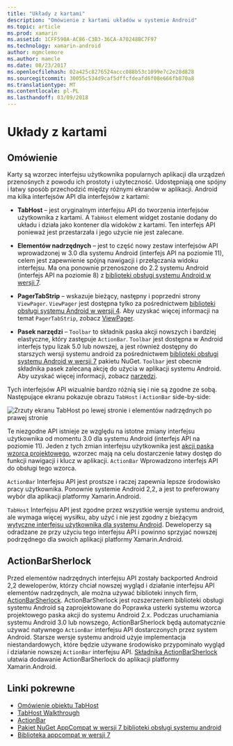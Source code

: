 ```yaml
---
title: "Układy z kartami"
description: "Omówienie z kartami układów w systemie Android"
ms.topic: article
ms.prod: xamarin
ms.assetid: 1CFF590A-AC86-C3B3-36CA-A70248BC7F97
ms.technology: xamarin-android
author: mgmclemore
ms.author: mamcle
ms.date: 08/23/2017
ms.openlocfilehash: 02a425c8276524accc088b53c1099e7c2e28d828
ms.sourcegitcommit: 30055c534d9caf5dffcfdeafd6f08e666fb870a8
ms.translationtype: MT
ms.contentlocale: pl-PL
ms.lasthandoff: 03/09/2018
---
```

# <a name="tabbed-layouts"></a>Układy z kartami


## <a name="overview"></a>Omówienie

Karty są wzorzec interfejsu użytkownika popularnych aplikacji dla urządzeń przenośnych z powodu ich prostoty i użyteczność. Udostępniają one spójny i łatwy sposób przechodzić między różnymi ekranów w aplikacji. Android ma kilka interfejsów API dla interfejsów z kartami: 

-   **TabHost** &ndash; jest oryginalnym interfejsu API do tworzenia interfejsów użytkownika z kartami. A `TabHost` element widget zostanie dodany do układu i działa jako kontener dla widoków z kartami. Ten interfejs API ponieważ jest przestarzała i jego użycie nie jest zalecane. 

-   **Elementów nadrzędnych** &ndash; jest to część nowy zestaw interfejsów API wprowadzonej w 3.0 dla systemu Android (interfejs API na poziomie 11), celem jest zapewnienie spójną nawigacji i przełączania widoku interfejsu. Ma ona ponownie przenoszone do 2.2 systemu Android (interfejs API na poziomie 8) z [biblioteki obsługi systemu Android w wersji 7](https://www.nuget.org/packages/Xamarin.Android.Support.v7.AppCompat/). 

-   **PagerTabStrip** &ndash; wskazuje bieżący, następny i poprzedni strony `ViewPager`. `ViewPager` jest dostępna tylko za pośrednictwem [biblioteki obsługi systemu Android w wersji 4](https://www.nuget.org/packages/Xamarin.Android.Support.v4/).
     Aby uzyskać więcej informacji na temat `PagerTabStrip`, zobacz [ViewPager](~/android/user-interface/controls/view-pager/index.md).

-   **Pasek narzędzi** &ndash; `Toolbar` to składnik paska akcji nowszych i bardziej elastyczne, który zastępuje `ActionBar`. `Toolbar` jest dostępna w Android interfejs typu lizak 5.0 lub nowszej, a jest również dostępny do starszych wersji systemu android za pośrednictwem [biblioteki obsługi systemu Android w wersji 7](https://www.nuget.org/packages/Xamarin.Android.Support.v7.AppCompat/) pakietu NuGet. 
    `Toolbar` jest obecnie składnika pasek zalecaną akcję do użycia w aplikacji systemu Android.
    Aby uzyskać więcej informacji, zobacz [narzędzi](~/android/user-interface/controls/tool-bar/index.md). 


Tych interfejsów API wizualnie bardzo różnią się i nie są zgodne ze sobą. Następujące ekranu pokazuje obrazu `TabHost` i `ActionBar` side-by-side: 

![Zrzuty ekranu TabHost po lewej stronie i elementów nadrzędnych po prawej stronie](images/image01.png)

Te niezgodne API istnieje ze względu na istotne zmiany interfejsu użytkownika od momentu 3.0 dla systemu Android (interfejs API na poziomie 11). Jeden z tych zmian interfejsu użytkownika jest [akcji paska wzorca projektowego](http://www.androidpatterns.com/uap_pattern/action-bar), wzorzec mają na celu dostarczenie łatwy dostęp do funkcji nawigacji i klucz w aplikacji. `ActionBar` Wprowadzono interfejs API do obsługi tego wzorca. 

`ActionBar` Interfejsu API jest prostsze i raczej zapewnia lepsze środowisko pracy użytkownika. Ponownie systemie Android 2,2, a jest to preferowany wybór dla aplikacji platformy Xamarin.Android. 

`TabHost` Interfejsu API jest zgodne przez wszystkie wersje systemu android, ale wymaga więcej wysiłku, aby użyć i nie jest zgodny z bieżącym [wytyczne interfejsu użytkownika dla systemu Android](http://developer.android.com/design/index.html). Deweloperzy są odradzane ze przy użyciu tego interfejsu API i powinno sprzyjać nowszej podrzędnego dla swoich aplikacji platformy Xamarin.Android. 



## <a name="actionbarsherlock"></a>ActionBarSherlock

Przed elementów nadrzędnych interfejsu API zostały backported Android 2,2 deweloperów, którzy chciał nowszej wygląd i działanie interfejsu API elementów nadrzędnych, ale można używać biblioteki innych firm, [ActionBarSherlock](http://actionbarsherlock.com). ActionBarSherlock jest rozszerzeniem biblioteki obsługi systemu Android są zaprojektowane do Poprawka usterki systemu wzorca projektowego paska akcji do systemu Android 2.x. Podczas uruchamiania systemu Android 3.0 lub nowszego, ActionBarSherlock będą automatycznie używać natywnego `ActionBar` interfejsu API dostarczonych przez system Android. Starsze wersje systemu android użyje implementacja niestandardowych, które będzie używane środowisko przypominało wygląd i działanie nowszej `ActionBar` interfejsu API. [Składnika ActionBarSherlock](https://www.nuget.org/packages/xamstore-XamarinActionBarSherlock/) ułatwia dodawanie ActionBarSherlock do aplikacji platformy Xamarin.Android. 



## <a name="related-links"></a>Linki pokrewne

- [Omówienie obiektu TabHost](tab-host.md)
- [TabHost Walkthrough](~/android/user-interface/layouts/tab-layout/creating-a-tabbed-ui.md)
- [ActionBar](http://developer.android.com/guide/topics/ui/actionbar.html)
- [Pakiet NuGet AppCompat w wersji 7 biblioteki obsługi systemu android](https://www.nuget.org/packages/Xamarin.Android.Support.v7.AppCompat/)
- [Biblioteka appcompat w wersji 7](http://developer.android.com/tools/support-library/features.html#v7-appcompat)
